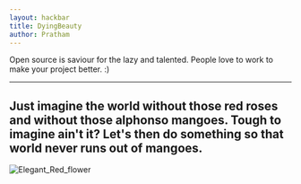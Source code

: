 ```yaml
---
layout: hackbar
title: DyingBeauty
author: Pratham
---
```


Open source is saviour for the lazy and talented. People love to work to make your project better. :)

---

## Just imagine the world without those red roses and without those alphonso mangoes. Tough to imagine ain't it? Let's then do something so that world never runs out of mangoes.

![Elegant_Red_flower]({{site.baseurl}}/assets/images/mini_red_plant.jpg)
